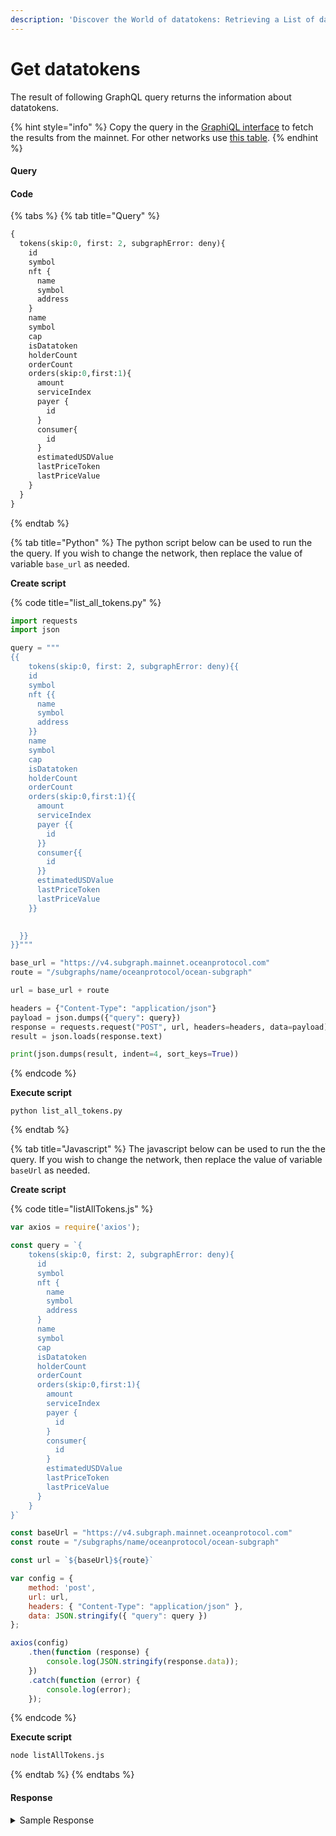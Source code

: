 ```yaml
---
description: 'Discover the World of datatokens: Retrieving a List of datatokens'
---
```


# Get datatokens

The result of following GraphQL query returns the information about datatokens.

{% hint style="info" %}
Copy the query in the [GraphiQL interface](https://v4.subgraph.mainnet.oceanprotocol.com/subgraphs/name/oceanprotocol/ocean-subgraph/graphql) to fetch the results from the mainnet. For other networks use [this table](../ocean-subgraph/#ocean-subgraph-graphiql).
{% endhint %}

#### Query

#### Code

{% tabs %}
{% tab title="Query" %}
```graphql
{
  tokens(skip:0, first: 2, subgraphError: deny){
    id
    symbol
    nft {
      name
      symbol
      address
    }
    name
    symbol
    cap
    isDatatoken
    holderCount
    orderCount
    orders(skip:0,first:1){
      amount
      serviceIndex
      payer {
        id
      }
      consumer{
        id
      }
      estimatedUSDValue
      lastPriceToken
      lastPriceValue
    }
  }
}
```
{% endtab %}

{% tab title="Python" %}
The python script below can be used to run the the query. If you wish to change the network, then replace the value of variable `base_url` as needed.

**Create script**

{% code title="list_all_tokens.py" %}
```python
import requests
import json

query = """
{{
	tokens(skip:0, first: 2, subgraphError: deny){{
    id
    symbol
    nft {{
      name
      symbol
      address
    }}
    name
    symbol
    cap
    isDatatoken
    holderCount
    orderCount
    orders(skip:0,first:1){{
      amount
      serviceIndex
      payer {{
        id
      }}
      consumer{{
        id
      }}
      estimatedUSDValue
      lastPriceToken
      lastPriceValue
    }}

    
  }}
}}"""

base_url = "https://v4.subgraph.mainnet.oceanprotocol.com"
route = "/subgraphs/name/oceanprotocol/ocean-subgraph"

url = base_url + route

headers = {"Content-Type": "application/json"}
payload = json.dumps({"query": query})
response = requests.request("POST", url, headers=headers, data=payload)
result = json.loads(response.text)

print(json.dumps(result, indent=4, sort_keys=True))
```
{% endcode %}

**Execute script**

```
python list_all_tokens.py
```
{% endtab %}

{% tab title="Javascript" %}
The javascript below can be used to run the the query. If you wish to change the network, then replace the value of variable `baseUrl` as needed.

**Create script**

{% code title="listAllTokens.js" %}
```javascript
var axios = require('axios');

const query = `{
    tokens(skip:0, first: 2, subgraphError: deny){
      id
      symbol
      nft {
        name
        symbol
        address
      }
      name
      symbol
      cap
      isDatatoken
      holderCount
      orderCount
      orders(skip:0,first:1){
        amount
        serviceIndex
        payer {
          id
        }
        consumer{
          id
        }
        estimatedUSDValue
        lastPriceToken
        lastPriceValue
      }
    }
}`

const baseUrl = "https://v4.subgraph.mainnet.oceanprotocol.com"
const route = "/subgraphs/name/oceanprotocol/ocean-subgraph"

const url = `${baseUrl}${route}`

var config = {
    method: 'post',
    url: url,
    headers: { "Content-Type": "application/json" },
    data: JSON.stringify({ "query": query })
};

axios(config)
    .then(function (response) {
        console.log(JSON.stringify(response.data));
    })
    .catch(function (error) {
        console.log(error);
    });
```
{% endcode %}

**Execute script**

```bash
node listAllTokens.js
```
{% endtab %}
{% endtabs %}

#### Response

<details>

<summary>Sample Response</summary>

```json
{
  "data": {
    "tokens": [
      {
        "cap": null,
        "holderCount": "0",
        "id": "0x0642026e7f0b6ccac5925b4e7fa61384250e1701",
        "isDatatoken": false,
        "name": "H2O",
        "nft": null,
        "orderCount": "0",
        "orders": [],
        "symbol": "H2O"
      },
      {
        "cap": "115792089237316195423570985008687900000000000000000000000000",
        "holderCount": "0",
        "id": "0x122d10d543bc600967b4db0f45f80cb1ddee43eb",
        "isDatatoken": true,
        "name": "Brave Lobster Token",
        "nft": {
          "address": "0xea615374949a2405c3ee555053eca4d74ec4c2f0",
          "name": "Ocean Data NFT",
          "symbol": "OCEAN-NFT"
        },
        "orderCount": "0",
        "orders": [],
        "symbol": "BRALOB-11"
      }
    ]
  }
}
```

</details>
